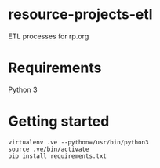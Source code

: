 # resource-projects-etl
ETL processes for rp.org

# Requirements

Python 3

# Getting started

```
virtualenv .ve --python=/usr/bin/python3
source .ve/bin/activate
pip install requirements.txt
```
